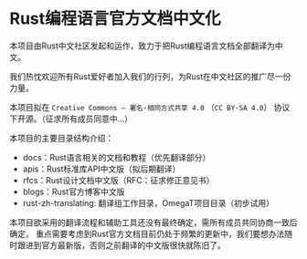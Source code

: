Rust编程语言官方文档中文化
=========================

本项目由Rust中文社区发起和运作，致力于把Rust编程语言文档全部翻译为中文。

我们热忱欢迎所有Rust爱好者加入我们的行列，为Rust在中文社区的推广尽一份力量。

本项目拟在 `Creative Commons — 署名-相同方式共享 4.0` （`CC BY-SA 4.0`） 协议下开源。（征求所有成员同意中...）

本项目的主要目录结构介绍：

- docs：Rust语言相关的文档和教程（优先翻译部分）
- apis：Rust标准库API中文版（拟后期翻译）
- rfcs：Rust设计文档中文版（RFC：征求修正意见书）
- blogs：Rust官方博客中文版
- rust-zh-translating: 翻译组工作目录，OmegaT项目目录（初步试用）

本项目欲采用的翻译流程和辅助工具还没有最终确定，需所有成员共同协商一致后确定。
重点需要考虑到Rust官方文档目前仍处于频繁的更新中，我们要想办法随时跟进到官方最新版，否则之前翻译的中文版很快就陈旧了。
